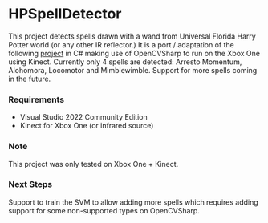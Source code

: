# HPSpellDetector

This project detects spells drawn with a wand from Universal Florida Harry Potter world (or any other IR reflector.)
It is a port / adaptation of the following [project](https://github.com/sanni-t/techMagicApp) in C# making use of OpenCVSharp to run on the Xbox One using Kinect. Currently only 4 spells are detected: Arresto Momentum, Alohomora, Locomotor and Mimblewimble. Support for more spells coming in the future.

### Requirements
- Visual Studio 2022 Community Edition
- Kinect for Xbox One (or infrared source)

### Note
This project was only tested on Xbox One + Kinect.

### Next Steps
Support to train the SVM to allow adding more spells which requires adding support for some non-supported types on OpenCVSharp.